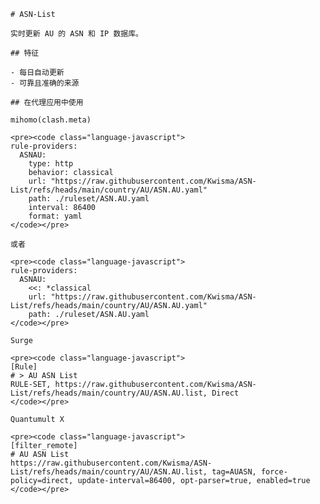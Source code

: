 
    # ASN-List
    
    实时更新 AU 的 ASN 和 IP 数据库。
    
    ## 特征
    
    - 每日自动更新
    - 可靠且准确的来源
    
    ## 在代理应用中使用
    
    mihomo(clash.meta)
   
    <pre><code class="language-javascript">
    rule-providers:
      ASNAU:
        type: http
        behavior: classical
        url: "https://raw.githubusercontent.com/Kwisma/ASN-List/refs/heads/main/country/AU/ASN.AU.yaml"
        path: ./ruleset/ASN.AU.yaml
        interval: 86400
        format: yaml
    </code></pre>

    或者

    <pre><code class="language-javascript">
    rule-providers:
      ASNAU:
        <<: *classical
        url: "https://raw.githubusercontent.com/Kwisma/ASN-List/refs/heads/main/country/AU/ASN.AU.yaml"
        path: ./ruleset/ASN.AU.yaml
    </code></pre>
    
    Surge
    
    <pre><code class="language-javascript">
    [Rule]
    # > AU ASN List
    RULE-SET, https://raw.githubusercontent.com/Kwisma/ASN-List/refs/heads/main/country/AU/ASN.AU.list, Direct
    </code></pre>
    
    Quantumult X
    
    <pre><code class="language-javascript">
    [filter_remote]
    # AU ASN List
    https://raw.githubusercontent.com/Kwisma/ASN-List/refs/heads/main/country/AU/ASN.AU.list, tag=AUASN, force-policy=direct, update-interval=86400, opt-parser=true, enabled=true
    </code></pre>
    